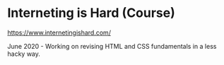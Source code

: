 # Interneting is Hard (Course)

https://www.internetingishard.com/

June 2020 - Working on revising HTML and CSS fundamentals in a less hacky way.